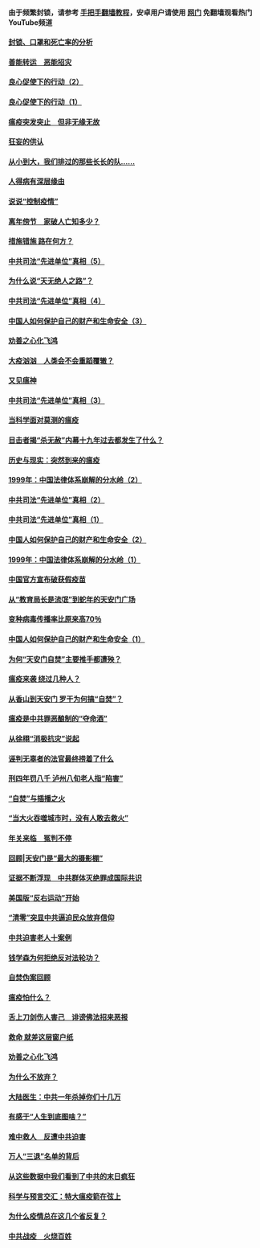 #### 由于频繁封锁，请参考 [手把手翻墙教程](https://github.com/gfw-breaker/guides/wiki/)，安卓用户请使用 [网门](https://github.com/gfw-breaker/nogfw/blob/master/dl.md?t=03031700) 免翻墙观看热门YouTube频道 

#### [封锁、口罩和死亡率的分析](../pages/19/421495.md?t=03031700) 

#### [善能转运　恶能招灾](../pages/19/421334.md?t=03031700) 

#### [良心促使下的行动（2）](../pages/19/421361.md?t=03031700) 

#### [良心促使下的行动（1）](../pages/19/421302.md?t=03031700) 

#### [瘟疫突发突止　但非无缘无故](../pages/19/421281.md?t=03031700) 

#### [狂妄的供认](../pages/19/421199.md?t=03031700) 

#### [从小到大，我们排过的那些长长的队……](../pages/19/421243.md?t=03031700) 

#### [人得病有深层缘由](../pages/19/420864.md?t=03031700) 

#### [说说“控制疫情”](../pages/19/420831.md?t=03031700) 

#### [离年傍节　家破人亡知多少？](../pages/19/420563.md?t=03031700) 

#### [措施错施  路在何方？](../pages/19/420076.md?t=03031700) 

#### [中共司法“先进单位”真相（5）](../pages/19/419453.md?t=03031700) 

#### [为什么说“天无绝人之路”？](../pages/19/419618.md?t=03031700) 

#### [中共司法“先进单位”真相（4）](../pages/19/419452.md?t=03031700) 

#### [中国人如何保护自己的财产和生命安全（3）](../pages/19/419405.md?t=03031700) 

#### [劝善之心化飞鸿](../pages/19/418758.md?t=03031700) 

#### [大疫汹汹　人类会不会重蹈覆辙？](../pages/19/419691.md?t=03031700) 

#### [又见瘟神](../pages/19/419225.md?t=03031700) 

#### [中共司法“先进单位”真相（3）](../pages/19/419451.md?t=03031700) 

#### [当科学面对莫测的瘟疫](../pages/19/419625.md?t=03031700) 

#### [目击者揭“杀无赦”内幕十九年过去都发生了什么？](../pages/19/419617.md?t=03031700) 

#### [历史与现实：突然到来的瘟疫](../pages/19/419619.md?t=03031700) 

#### [1999年：中国法律体系崩解的分水岭（2）](../pages/19/419455.md?t=03031700) 

#### [中共司法“先进单位”真相（2）](../pages/19/419450.md?t=03031700) 

#### [中共司法“先进单位”真相（1）](../pages/19/419449.md?t=03031700) 

#### [中国人如何保护自己的财产和生命安全（2）](../pages/19/419404.md?t=03031700) 

#### [1999年：中国法律体系崩解的分水岭（1）](../pages/19/419454.md?t=03031700) 

#### [中国官方宣布破获假疫苗](../pages/19/419504.md?t=03031700) 

#### [从“教育局长是流氓”到蛇年的天安门广场](../pages/19/419470.md?t=03031700) 

#### [变种病毒传播率比原来高70％](../pages/19/419456.md?t=03031700) 

#### [中国人如何保护自己的财产和生命安全（1）](../pages/19/419403.md?t=03031700) 

#### [为何“天安门自焚”主要推手都遭殃？](../pages/19/419348.md?t=03031700) 

#### [瘟疫来袭 绕过几种人？](../pages/19/419349.md?t=03031700) 

#### [从香山到天安门 罗干为何搞“自焚”？](../pages/19/419270.md?t=03031700) 

#### [瘟疫是中共罪恶酿制的“夺命酒”](../pages/19/419223.md?t=03031700) 

#### [从徐栩“消极抗灾”说起](../pages/19/419224.md?t=03031700) 

#### [诬判无辜者的法官最终捞着了什么](../pages/19/419268.md?t=03031700) 

#### [刑四年罚八千 泸州八旬老人指“陷害”](../pages/19/419232.md?t=03031700) 

#### [“自焚”与插播之火](../pages/19/419226.md?t=03031700) 

#### [“当大火吞噬城市时，没有人敢去救火”](../pages/19/419077.md?t=03031700) 

#### [年关来临　冤判不停](../pages/19/419093.md?t=03031700) 

#### [回顾|天安门是“最大的摄影棚”](../pages/19/380866.md?t=03031700) 

#### [证据不断浮现　中共群体灭绝罪成国际共识](../pages/19/419031.md?t=03031700) 

#### [美国版“反右运动”开始](../pages/19/419030.md?t=03031700) 

#### [“清零”突显中共逼迫民众放弃信仰](../pages/19/418995.md?t=03031700) 

#### [中共迫害老人十案例](../pages/19/418831.md?t=03031700) 

#### [钱学森为何拒绝反对法轮功？](../pages/19/418905.md?t=03031700) 

#### [自焚伪案回顾](../pages/19/418799.md?t=03031700) 

#### [瘟疫怕什么？](../pages/19/418800.md?t=03031700) 

#### [舌上刀剑伤人害己　诽谤佛法招来恶报](../pages/19/418731.md?t=03031700) 

#### [救命 就差这层窗户纸](../pages/19/418706.md?t=03031700) 

#### [劝善之心化飞鸿](../pages/19/416766.md?t=03031700) 

#### [为什么不放弃？](../pages/19/418691.md?t=03031700) 

#### [大陆医生：中共一年杀掉你们十几万](../pages/19/418670.md?t=03031700) 

#### [有感于“人生到底图啥？”](../pages/19/418624.md?t=03031700) 

#### [难中救人　反遭中共迫害](../pages/19/418414.md?t=03031700) 

#### [万人“三退”名单的背后](../pages/19/418505.md?t=03031700) 

#### [从这些数据中我们看到了中共的末日疯狂](../pages/19/418420.md?t=03031700) 

#### [科学与预言交汇：特大瘟疫箭在弦上](../pages/19/418266.md?t=03031700) 

#### [为什么疫情总在这几个省反复？](../pages/19/418219.md?t=03031700) 

#### [中共战疫　火烧百姓](../pages/19/418220.md?t=03031700) 

